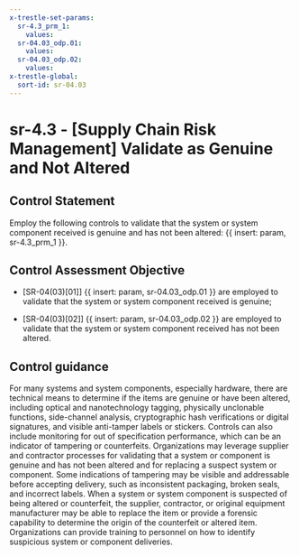 ```yaml
---
x-trestle-set-params:
  sr-4.3_prm_1:
    values:
  sr-04.03_odp.01:
    values:
  sr-04.03_odp.02:
    values:
x-trestle-global:
  sort-id: sr-04.03
---
```


# sr-4.3 - \[Supply Chain Risk Management\] Validate as Genuine and Not Altered

## Control Statement

Employ the following controls to validate that the system or system component received is genuine and has not been altered: {{ insert: param, sr-4.3_prm_1 }}.

## Control Assessment Objective

- \[SR-04(03)[01]\]  {{ insert: param, sr-04.03_odp.01 }} are employed to validate that the system or system component received is genuine;

- \[SR-04(03)[02]\]  {{ insert: param, sr-04.03_odp.02 }} are employed to validate that the system or system component received has not been altered.

## Control guidance

For many systems and system components, especially hardware, there are technical means to determine if the items are genuine or have been altered, including optical and nanotechnology tagging, physically unclonable functions, side-channel analysis, cryptographic hash verifications or digital signatures, and visible anti-tamper labels or stickers. Controls can also include monitoring for out of specification performance, which can be an indicator of tampering or counterfeits. Organizations may leverage supplier and contractor processes for validating that a system or component is genuine and has not been altered and for replacing a suspect system or component. Some indications of tampering may be visible and addressable before accepting delivery, such as inconsistent packaging, broken seals, and incorrect labels. When a system or system component is suspected of being altered or counterfeit, the supplier, contractor, or original equipment manufacturer may be able to replace the item or provide a forensic capability to determine the origin of the counterfeit or altered item. Organizations can provide training to personnel on how to identify suspicious system or component deliveries.
